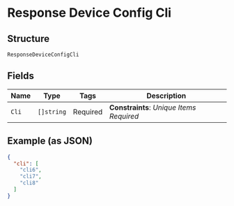 
# Response Device Config Cli

## Structure

`ResponseDeviceConfigCli`

## Fields

| Name | Type | Tags | Description |
|  --- | --- | --- | --- |
| `Cli` | `[]string` | Required | **Constraints**: *Unique Items Required* |

## Example (as JSON)

```json
{
  "cli": [
    "cli6",
    "cli7",
    "cli8"
  ]
}
```

